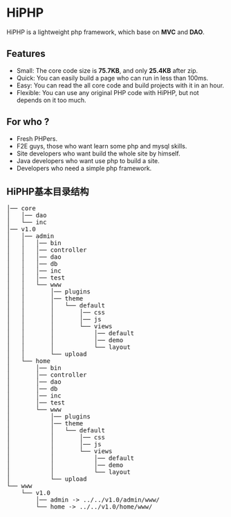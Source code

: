 # HiPHP
HiPHP is a lightweight php framework, which base on <strong>MVC</strong> and <strong>DAO</strong>.


## Features
* Small: The core code size is <strong>75.7KB</strong>, and only <strong>25.4KB</strong> after zip.
* Quick: You can easily build a page who can run in less than 100ms.
* Easy: You can read the all core code and build projects with it in an hour.
* Flexible: You can use any original PHP code with HiPHP, but not depends on it too much.


## For who ?
* Fresh PHPers.
* F2E guys, those who want learn some php and mysql skills.
* Site developers who want build the whole site by himself.
* Java developers who want use php to build a site.
* Developers who need a simple php framework.


## HiPHP基本目录结构
<pre>
│── core
│   │── dao
│   └── inc
│── v1.0
│   │── admin
│   │   │── bin
│   │   │── controller
│   │   │── dao
│   │   │── db
│   │   │── inc
│   │   │── test
│   │   └── www
│   │       │── plugins
│   │       │── theme
│   │       │   └── default
│   │       │       │── css
│   │       │       │── js
│   │       │       └── views
│   │       │           │── default
│   │       │           │── demo
│   │       │           └── layout
│   │       └── upload
│   └── home
│       │── bin
│       │── controller
│       │── dao
│       │── db
│       │── inc
│       │── test
│       └── www
│           │── plugins
│           │── theme
│           │   └── default
│           │       │── css
│           │       │── js
│           │       └── views
│           │           │── default
│           │           │── demo
│           │           └── layout
│           └── upload
└── www
    └── v1.0
        │── admin -> ../../v1.0/admin/www/
        └── home -> ../../v1.0/home/www/
</pre>
